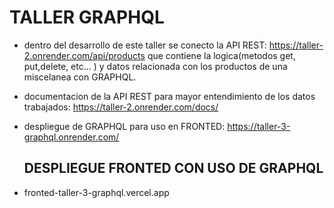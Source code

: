 # TALLER GRAPHQL

- dentro del desarrollo de este taller se conecto la API REST: https://taller-2.onrender.com/api/products que contiene la logica(metodos get, put,delete, etc... ) y datos  relacionada con los productos de una miscelanea con GRAPHQL.

- documentacion de la API REST para mayor entendimiento de los datos trabajados:  https://taller-2.onrender.com/docs/

- despliegue de GRAPHQL para uso en FRONTED: https://taller-3-graphql.onrender.com/

  ## DESPLIEGUE FRONTED CON USO DE GRAPHQL
  
- fronted-taller-3-graphql.vercel.app



  

  
